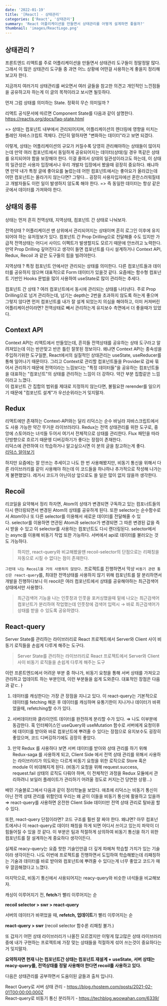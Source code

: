 ```yaml
---
date: '2022-01-19'
title: '[React] - 상태관리'
categories: ['React', '상태관리']
summary: 'React 어플리케이션을 만들면서 상태관리를 어떻게 설계하면 좋을까?'
thumbnail: 'images/ReactLogo.png'
---
```


## 상태관리 ?

프론트엔드 리액트를 주로 어플리케이션을 만들면서 상태관리 도구들이 정말정말 많다. 그래서 이 많은 상태관리 도구들 중 과연 어느 상황에 어떤걸 사용하는게 좋을지 정리해보고자 한다.

지금까지 여러가지 상태관리를 써오면서 여러 글들을 참고한 의견고 개인적인 느낀점들을 공유하고자 하는게 이 글의 목적이라고 보시면 될듯하다.

먼저 그럼 상태를 의미하는 State. 정확히 무슨 의미일까 ?

리액트 공식문서에 따르면 Component State를 다음과 같이 설명한다.  
https://reactjs.org/docs/faq-state.html

=> 상태는 컴포넌트 내부에서 관리되어지며, 어플리케이션의 렌더링에 영향을 미치는 플레인 자바스크립트 객체다. 간단히 말하자면 "변화하는 데이터"라고 보면 되겠다.

이렇게, 상태는 어플리케이션의 규모가 커질수록 당영히 관리해야하는 상태들이 많아지는데 만약 여러 컴포넌트에서 동일하게 공유되어지는 데이터(상태)일 경우 똑같은 상태를 유지되어야 함을 보장해야 한다. 이걸 줄여서 상태의 일관성이라고도 하는데, 이 상태의 일관성은 사용자 입장에서나 우리 개발자 입장에서 봤을때 굉장히 중요하다. 왜냐하면 만약 내가 특정 글에 좋아요를 눌렀는데 어떤 컴포넌트에서는 좋아요가 올라갔는데 어떤 컴포넌트는 올라가지 않는다면? 그렇다... 굉장히 사용자입자에선 혼란스러워질테고 개발자들도 이런 일이 발생하지 않도록 해야 한다. => 즉 동일한 데이터는 항상 같은 곳에서 데이터를 가져와야 한다.

## 상태의 종류

상태는 먼저 흔히 전역상태, 지역상태, 컴포넌트 간 상태로 나눠보자.

전역상태 ? 어플리케이션 맨 상위에서 관리되어지는 상태이며 흔히 로그인 이후에 유지되어야 하는 유저정보가 있다. 컴포넌트 간 Prop Drilling으로 전달해줄 수도 있지만 가급적 전역상태는 어디서 사이드 이펙트가 발생할지도 모르기 때문에 안쓰려고 노력한다. 만약 Prop Drilling 깊어진다고 생각이 들면 컴포넌트를 다시 설계하거나 Context API, Redux, Recoil 과 같은 도구들의 힘을 빌려야한다.

지역상태 ? 특정 컴포넌트 안에서만 관리되는 상태를 의미한다. 다른 컴포넌트들과 데이터를 공유하지 않으며 대표적으로 Form 데이터가 있을것 같다. 요즘에는 함수형 컴포넌트 기반인 Hooks 문법을 많이 사용하여 useState로 많이 관리하는 추세다.

컴포넌트 간 상태 ? 여러 컴포넌트에서 동시에 관리되는 상태를 나타낸다. 주로 Prop Drilling으로 넘겨 관리하는데, 넘기는 depth는 2번을 초과하지 않도록 하는게 좋으며 그렇지 않다면 먼저 컴포넌트를 내가 잘 설계 되었는지 의심을 해야하고, 이미 커져버린 어플리케이션이라면? 전역상태로 빼서 관리하는게 유지보수 측면에서 더 좋을때가 있었다.

## Context API

Context API는 리액트에서 만들었는데, 흔히들 전역상태를 공유하는 상태 도구라고 알려져있는데 이는 반은맞고 반은 틀린 잘못된 정보이다. 왜냐면 Context API는 종속성을 주입하기위한 도구일뿐, React에서의 실질적인 상태관리는 useState, useReducer를 통해 일어나기 때문이다. 그리고 Context로 관리할 컴포넌트들을 Provider로 감싸 묶어서 관리하기 때문에 전역이라는 느낌보다는 "특정 데이터들"을 공유하는 컴포넌트들을 대표하는 "컴포넌트"의 상태를 관리하는 느낌이 더 강하다. 약간 부분 집합같은 느낌이라고 느꼈다.  
이 컴포넌트 간 집합의 범위를 제대로 지정하지 않는다면, 불필요한 rerender를 일으키기 때문에 "컴포넌트 설계"가 우선순위라는거 잊지말자.

## Redux

리액트에만 존재하는 Context-API와는 달리 리덕스는 순수 바닐라 자바스크립트에서도 사용 가능한 약간 무거운 라이브러리다.
Redux는 전역 상태관리를 위한 도구로, 중앙에 스토어라는 녀석들 두어서 여기서 전체적으로 상태를 관리한다. Flux 패턴을 따라 단방향으로 흐르기 때문엥 디버깅하기가 좋다는 장점이 존재한다.  
리덕스에 관련하여 더 학습하거나 알고싶으시면 이 분의 글을 참고하는게 좋다.  
[리덕스 알아보기](https://medium.com/@ca3rot/%EC%95%84%EB%A7%88-%EC%9D%B4%EA%B2%8C-%EC%A0%9C%EC%9D%BC-%EC%9D%B4%ED%95%B4%ED%95%98%EA%B8%B0-%EC%89%AC%EC%9A%B8%EA%B1%B8%EC%9A%94-react-redux-%ED%94%8C%EB%A1%9C%EC%9A%B0%EC%9D%98-%EC%9D%B4%ED%95%B4-1585e911a0a6)

하지만 요즘에는 잘 안쓰는 추세이고 나도 한 번 사용해봤지만, 비동기 통신을 위해서 다른 라이브러리를 같이 사용해야 하는데 이 코드들을 하나하나 추가적으로 작성해 나가는게 불편했었다. 레거시 코드가 아닌이상 앞으로도 쓸 일은 많이 없지 않을까 생각한다.

## Recoil

리코일을 요약해서 정리 하자면, Atom의 상태가 변경되면 구독하고 있는 컴포너트들의 다시 랜더링되면서 변경된 Atom의 상태를 공유하게 된다. 또한 selector는 순수함수로서 Atom이나 또 다른 selector를 이용해서 새로운 데이터를 전달해줄 수 있다. selector를 이용하면 연관된 Atom과 selector가 변경되면 그 따른 변경된 값을 즉시 받을 수 있고 이 selector를 사용하는 컴포넌트도 다시 랜더링된다. selector에서는 async를 이용해 비동기 작업 또한 가능하다. 서버에서 api로 데이터를 불러오는 것도 가능하다.

> 하지만, react-query와 비교해봤을땐 recoil-selector의 단점으로는 리패칭을 자동으로 시킬 수 없다는 점이 존재한다.

`그런데 나는 Recoil을 거의 사용하지 않았다.` 프로젝트를 진행하면서 막상 `비동기 관련 통신은 react-query`를, 최대한 전역상태를 사용하지 않기 위해 컴포넌트를 잘 분리하면서 개발을 진행하다보니 이 reocil은 여러 컴포넌트에서 상태를 공유해야하는 최근검색어 상태에서만 사용했다.

> 최근검색어 기능을 나는 인풋창과 인풋을 포커싱했을때 밑에 나오는 최근검색어 컴포넌트가 분리하여 작업했는데 인풋창에 검색어 입력시 → 바로 최근검색어가 상태를 받을 수 있도록 공유하였다.

## React-query

Server State를 관리하는 라이브러리로 React 프로젝트에서 Server와 Client 사이 비동기 로직들을 손쉽게 다루게 해주는 도구다.

> Server State를 관리하는 라이브러리로 React 프로젝트에서 Server와 Client 사이 비동기 로직들을 손쉽게 다루게 해주는 도구

이런 프론트엔드에서 어려운 부분 중 하나가, 비동기 요청을 통해 서버 상태를 가져오고 관리하고 업데이트 하는 부분인데, 이런 부분들을 쉽게 도와준다. 대표적인 장점은 다음과 같ㄷ.ㅏ

1. 데이터를 캐싱한다는 가장 큰 장점을 지니고 있다. 이 react-query는 기본적으로 데이터를 fetching 해온 후 데이터를 캐싱하며 유통기한이 지나거나 데이터가 바뀌었을때, refetching할 수가 있다.

2. 서버데이터와 클라이언트 데이터를 완전하게 분리할 수가 있다. ⇒ 나도 이부분에 동감한다. 훅 인터페이스인 useQuery와 useMutation 함수로 서버에게 요청이후에 데이터를 받아와 바로 컴포넌트에 뿌려줄 수 있다는 장점으로 유지보수도 굉장히 좋았으며, 코드 디버깅하기에도 굉장히 좋았다.

3. 만약 Redux 를 사용하다 보면 서버 데이터를 받아와 상태 관리를 하기 위해 Redux-saga 를 사용하게 되고, Client Side 에서 전역 상태 관리를 위해서 사용하는 라이브러리가 의도와는 다르게 비동기 요청을 위한 로직으로 Store 혹은 module 이 비대해지게 된다. (비동기 요청을 위해 request.success, request.fail 상태의 로직도 다뤄야 하며, 이 전체적인 과정을 Redux 모듈에서 관리하려니 보일러 플레이트가 관리하기 어려울 정도로 커지는건 당연한 상황…)

배민 기술블로그에서 다음과 같이 정리학늘을 보았다. 애초에 리덕스는 비동기 통신이 아닌 전역 상태 관리를 위함인데 우리는 왜 굳이 이들을 비동기 통신에 활용하고 있을까 ⇒ react-query를 사용하면 온전한 Client Side 데이터만 전역 상태 관리로 탈바꿈 할 수 있다.

또한, react-query 단점이라면? 코드 구조를 훨씬 잘 짜야 한다. 왜냐면? 아무 컴포넌트에서나 이 react-query로 데이터 패칭을 하게 되면 어디서 쓰이고 있는지 파악이 더 힘들어질 수 있을 것 같다. 이 부분은 팀과 적절하게 상의하여 비동기 통신을 하기 위한 컴포넌트를 잘 설계하는게 중요하다 생각이든다.

실제로 reacy-query는 요즘 핫한 기술인만큼 더 깊게 파헤쳐 학습할 가치가 있는 기술이라 생각이든다. 나도 이번에 프로젝트를 진행하면서 도입하여 학습해봤는데 리패칭하는 기술과 데이터를 바로 받아와 컴포넌트에 뿌려줄 수 있다는게 너무 좋았고 코드가 매우 깔끔해졌다고 느꼈다.

마지막으로, 비동기 통신에서 사용되어지는 reacy-query와 비슷한 녀석들을 비교해보자.

캐싱이 이루어지기 전, **fetch**가 빨리 이루어지는 순

**recoil selector > swr > react-query**

서버의 데이터가 바뀌었을 때, **refetch, 업데이트**가 빨리 이루어지는 순

**react-query > swr** (recoil selector 함수론 리패칭 불가.)

또 갑자기 어떤 상태 라이브러리가 나올진 모르겠지만 이렇게 많고많은 상태 라이브러리중에 내가 구현하는 프로젝트에 가장 맞는 상태들을 적절하게 섞어 쓰는것이 중요하다는거 잊지말자.

**요약하자면 현재 나는 컴포넌트간 상태는 컴포넌트 재설계 + useState, 서버 상태는 reacy-query를, 전역상태를 정말 사용해야 한다면 recoil를 사용하고 있다.**

다음은 상태관리를 공부하면서 도움이된 글들과 출처 입니다.

React Query로 서버 상태 관리 - https://blog.rhostem.com/posts/2021-02-01T00:00:00.000Z  
React-query로 비동기 통신 분리하기 - https://techblog.woowahan.com/6339/
